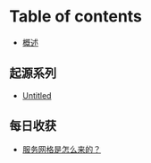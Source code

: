 # Table of contents

* [概述](README.md)

## 起源系列

* [Untitled](qi-yuan-xi-lie/untitled.md)

## 每日收获

* [服务网格是怎么来的？](mei-ri-shou-huo/fu-wu-wang-ge-shi-zen-me-lai-de.md)


